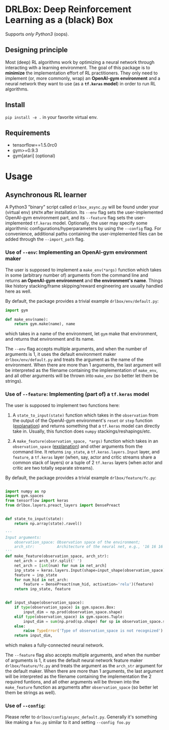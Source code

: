 # DRLBox: Deep Reinforcement Learning as a (black) Box
Supports *only Python3* (oops).

## Designing principle
Most (deep) RL algorithms work by optimizing a neural network through interacting with a learning environment.  The goal of this package is to **minimize** the implementation effort of RL practitioners.  They only need to implement (or, more commonly, wrap) an **OpenAI-gym environment** and a neural network they want to use (as a **`tf.keras` model**) in order to run RL algorithms.

## Install
`pip install -e .` in your favorite virtual env.

## Requirements
- tensorflow==1.5.0rc0
- gym>=0.9.3
- gym[atari] (optional)

# Usage
## Asynchronous RL learner
A Python3 "binary" script called `drlbox_async.py` will be found under your (virtual env) `$PATH` after installation.  Its `--env` flag sets the user-implemented OpenAI-gym environment part, and its `--feature` flag sets the user-implemented `tf.keras` model.  Optionally, the user may specify some algorithmic configurations/hyperparameters by using the `--config` flag.  For convenience, additional paths containing the user-implemented files can be added through the `--import_path` flag.

### Use of `--env`: Implementing an OpenAI-gym environment maker
The user is supposed to implement a `make_env(*args)` function which takes in some (arbitrary number of) arguments from the command line and returns **an OpenAI-gym environment** and **the environment's name**.  Things like history stacking/frame skipping/reward engineering are usually handled here as well.

By default, the package provides a trivial example `drlbox/env/default.py`:
```python
import gym

def make_env(name):
    return gym.make(name), name
```
which takes in a name of the environment, let `gym` make that environment, and returns that environment and its name.

The `--env` flag accepts multiple arguments, and when the number of arguments is 1, it uses the default environment maker `drlbox/env/default.py` and treats the argument as the name of the environment.  When there are more than 1 arguments, the last argument will be interpreted as the filename containing the implementation of `make_env`, and all other arguments will be thrown into `make_env` (so better let them be strings).


### Use of `--feature`: Implementing (part of) a `tf.keras` model
The user is supposed to implement two functions here:

1. A `state_to_input(state)` function which takes in the `observation` from the output of the OpenAI-gym environment's `reset` or `step` function ([explanation](https://gym.openai.com/docs)) and returns something that a `tf.keras` model can directly take in.  Usually, this function does `numpy` stackings/reshapings/etc.

2. A `make_feature(observation_space, *args)` function which takes in an `observation_space` ([explanation](https://gym.openai.com/docs)) and other arguments from the command line.  It returns `inp_state`, a `tf.keras.layers.Input` layer, and `feature`, a `tf.keras` layer (when, say, actor and critic streams share a common stack of layers) or a tuple of 2 `tf.keras` layers (when actor and critic are two totally separate streams).


By default, the package provides a trivial example `drlbox/feature/fc.py`:
```python

import numpy as np
import gym.spaces
from tensorflow import keras
from drlbox.layers.preact_layers import DensePreact


def state_to_input(state):
    return np.array(state).ravel()

'''
Input arguments:
    observation_space: Observation space of the environment;
    arch_str:          Architecture of the neural net, e.g., '16 16 16'.
'''
def make_feature(observation_space, arch_str):
    net_arch = arch_str.split(' ')
    net_arch = [int(num) for num in net_arch]
    inp_state = keras.layers.Input(shape=input_shape(observation_space))
    feature = inp_state
    for num_hid in net_arch:
        feature = DensePreact(num_hid, activation='relu')(feature)
    return inp_state, feature


def input_shape(observation_space):
    if type(observation_space) is gym.spaces.Box:
        input_dim = np.prod(observation_space.shape)
    elif type(observation_space) is gym.spaces.Tuple:
        input_dim = sum(np.prod(sp.shape) for sp in observation_space.spaces)
    else:
        raise TypeError('Type of observation_space is not recognized')
    return input_dim,
```
which makes a fully-connected neural network.

The `--feature` flag also accepts multiple arguments, and when the number of arguments is 1, it uses the default neural network feature maker `drlbox/feature/fc.py` and treats the argument as the `arch_str` argument for the default maker.  When there are more than 1 arguments, the last argument will be interpreted as the filename containing the implementation the 2 required funtions, and all other arguments will be thrown into the `make_feature` function as arguments after `observation_space` (so better let them be strings as well).

### Use of `--config`:
Please refer to `drlbox/config/async_default.py`.  Generally it's something like making a `foo.py` similar to it and setting `--config foo.py`


